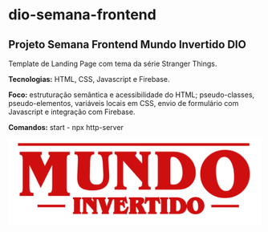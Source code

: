 # dio-semana-frontend
## Projeto Semana Frontend Mundo Invertido DIO

Template de Landing Page com tema da série Stranger Things.

**Tecnologias:** HTML, CSS, Javascript e Firebase.

**Foco:** estruturação semântica e acessibilidade do HTML; pseudo-classes, pseudo-elementos, variáveis locais em CSS, envio de formulário com Javascript e integração com Firebase.

**Comandos:** start - npx http-server

![Semana Front-end DIO](assets/images/banner/logo.svg)
